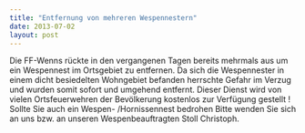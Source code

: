 ```yaml
---
title: "Entfernung von mehreren Wespennestern"
date: 2013-07-02
layout: post
---
```


Die FF-Wenns rückte in den vergangenen Tagen bereits mehrmals aus um ein Wespennest im Ortsgebiet zu entfernen. Da sich die Wespennester in einem dicht besiedelten Wohngebiet befanden herrschte Gefahr im Verzug und wurden somit sofort und umgehend entfernt. Dieser Dienst wird von vielen Ortsfeuerwehren der Bevölkerung kostenlos zur Verfügung gestellt ! Sollte Sie auch ein Wespen- /Hornissennest bedrohen Bitte wenden Sie sich an uns bzw. an unseren Wespenbeauftragten Stoll Christoph.